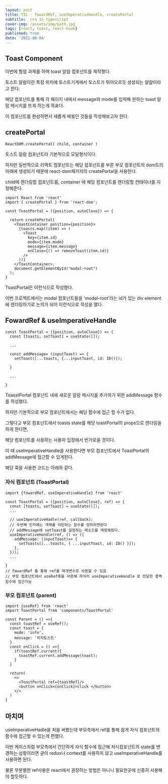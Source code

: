 ```yaml
---
layout: post
title: TIL - fowardRef, useImperativeHandle, createPortal
subtitle:  cra in typescript
cover-img: /assets/img/path.jpg
tags: [react, toast, react-hook]
published: true
date: '2021-08-04'
---
```


## Toast Component

이번에 협업 과제를 하며 toast 알람 컴포넌트를 제작했다. 

토스트 알람이란 특정 위치에 토스트기계에서 토스트가 튀어오르듯 생성되는 알람이라고 한다. 

해당 컴포넌트를 통해 각 페이지 내에서 message와 mode를 입력해 원하는 toast 알람 메시지를 뜨게 하는게 목표다. 

이 컴포넌트를 완성하면서 새롭게 배웠던 것들을 작성해보고자 한다. 

## createPortal

```
ReactDOM.createPortal( child, container )
```

토스트 알람 컴포넌트라 기본적으로 모달형식이다.   

하지만 일반적으로 리액트 컴포넌트는 해당 컴포넌트를 부른 부모 컴포넌트의 dom트리 아래에 생성되기 때문에 react-dom패키지의 createPortal을 사용한다. 

child에 렌더링할 컴포넌트를, container 에 해당 컴포넌트를 렌더링할 컨테이너를 지정해준다.

```
import React from 'react'
import { createPortal } from 'react-dom';

const ToastPortal = ({position, autoClose}) => {

  return createPortal(
    <ToastContainer position={position}>
      {toasts.map((item) => (
        <Toast
          key={item.id}
          mode={item.mode}
          message={item.message}
          onClose={() => removeToast(item.id)}
        />
      ))}
    </ToastContainer>,
    document.getElementById("modal-root")
  );
}

```
ToastPortal은 이런식으로 작성했다.

이번 프로젝트에서는 modal 컴포넌트들을 'modal-root'라는 id가 있는 div element에 렌더링하기로 논의가 되어 이런식으로 작성을 했다.

## FowardRef & useImperativeHandle
```
const ToastPortal = ({position, autoClose}) => {
  const [toasts, setToast] = useState([]);

  ...

  const addMessage= (inputToast) => {
    setToast([...toasts, {...inputToast, id: ID()]);

  }

  ...

}
```

ToasstPortal 컴포넌트 내에 새로운 알람 메시지를 추가하기 위한 addMessage 함수를 작성했다.  

하지만 기본적으로 부모 컴포넌트에서는 해당 함수에 접근 할 수가 없다.  

그렇다고 부모 컴포넌트에서 toasts state를 해당 toastPortal의 props으로 렌더링을 하게 한다면, 

 해당 컴포넌트를 사용하는 사용자 입장에서 번거로울 것이다. 

이 때 useImperativeHandle을 사용한다면 부모 컴포넌트에서 ToastPortal의 addMessage에 접근할 수 있게된다. 

해당 훅을 사용한 코드는 아래와 같다.

### 자식 컴포넌트 (ToastPortal)

```
import {fowardRef, useImperativeHandle} from 'react'

const ToastPortal = ({position, autoClose}, ref) => {
  const [toasts, setToast] = useState([]);
  ...

  // useImperativeHadle(ref, callback);
  // 두번째 인자에는 객체를 리턴하는 함수를 정의하면된다
  // addMessage에 setToast를 설정하는 메소드를 매핑해줬다. 
  useImperativeHandle(ref, () => ({
    addMessage: (inputToast)=> {
      setToasts([...toasts, { ...inputToast, id: ID() }]);
    },
  }));
  ...

}
// fowardRef 를 통해 ref를 매개변수로 사용할 수 있음 
// 부모 컴포넌트에서 useRef훅을 사용해 자식이 useImperativeHandle 로 전달한 콜백함수에 접근가능 

```

### 부모 컴포넌트 (parent)
```
import {useRef} from 'react'
import ToastPortal from 'components/ToastPortal'

const Parent = () =>{
  const toastRef = useRef();
  const toast = {
    mode: 'info',
    message: '피자토스트'
  }
  const onClick = () =>{
    if(toastRef.current){ 
      toastRef.current.addMessage(toast);
    }
  }

  return(
    <>
      <ToastPortal ref={toastRef}/>
      <button onClick={onClick}>click </button>
    </>
  )
}

```

## 마치며 
useImperativeHadle을 처음 써봤는데 부모측에서 ref를 통해 쉽게 자식 컴포넌트의 함수에 접근할 수 있는게 편했다.  

이번 케이스처럼 부모측에서 간단하게 자식 함수에 접근해 자식컴포넌트의 state를 변경하는 상황이라면 굳이 redux나 context를 사용하지 않고 useImperativeHandle를 사용하면 된다.  

물론 무분별한 ref사용은 react에서 권장하는 방법은 아니니 필요한곳에 신중히 사용해야 할듯하다.